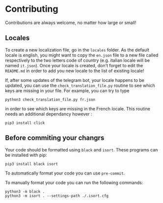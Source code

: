 # Contributing

Contributions are always welcome, no matter how large or small!

## Locales

To create a new localization file, go in the `locales` folder. As the default locale is english, you might want to copy the `en.json` file to a new file called respectively to the two letters code of country (e.g. italian locale will be named `it.json`). Once your locale is created, don't forget to edit the `README.md` in order to add you new locale to the list of existing locale!

If, after some updates of the telegram bot, your locale happens to be updated, you can use the `check_translation_file.py` routine to see which keys are missing in your file. For example, you can try to type 
```console
python3 check_translation_file.py fr.json
```
in order to see which keys are missing in the French locale. This routine needs an additional dependancy however : 
```console
pip3 install click
```

## Before commiting your changrs

Your code should be formatted using `black` and `isort`. These programs can be installed with pip:

```console
pip3 install black isort
```

To automatically format your code you can use `pre-commit`.

To manually format your code you can run the following commands:

```console
python3 -m black .
python3 -m isort . --settings-path ./.isort.cfg
```
